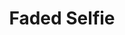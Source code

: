 ---
title: "Faded Selfie"
picture: "/assets/camera-roll/2018/02/2018-02-19-faded-selfie/20180220_042557907_iOS.jpg"
thumbnail: "/assets/camera-roll/2018/02/2018-02-19-faded-selfie/20180220_042557907_iOS-thumbnail.jpg"
tags:
  - Selfie
---